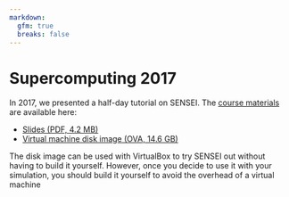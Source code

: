 ```yaml
---
markdown:
  gfm: true
  breaks: false
---
```

# Supercomputing 2017

In 2017, we presented a half-day tutorial on SENSEI.
The [course materials](https://data.kitware.com/#collection/5a007cb58d777f31ac64ddfd/folder/5a049b808d777f31ac64e77d)
are available here:

+ [Slides (PDF, 4.2 MB)](https://data.kitware.com/api/v1/item/5a049b958d777f31ac64e77f/download)
+ [Virtual machine disk image (OVA, 14.6 GB)](https://data.kitware.com/api/v1/item/5a05c53c8d777f31ac64ed11/download)

The disk image can be used with VirtualBox to try SENSEI out
without having to build it yourself.
However, once you decide to use it with your simulation,
you should build it yourself to avoid the overhead of a virtual machine
